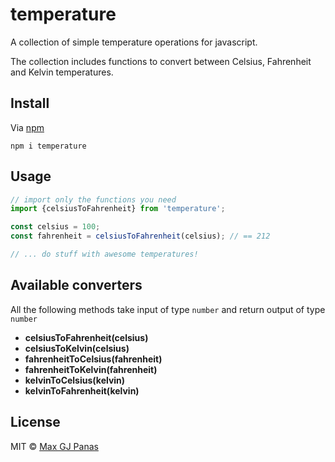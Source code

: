 # temperature

A collection of simple temperature operations for javascript.

The collection includes functions to convert between Celsius, Fahrenheit and Kelvin temperatures.

## Install

Via [npm](https://www.npmjs.com/package/temperature)

```
npm i temperature
```

## Usage

```javascript
// import only the functions you need
import {celsiusToFahrenheit} from 'temperature';

const celsius = 100;
const fahrenheit = celsiusToFahrenheit(celsius); // == 212 

// ... do stuff with awesome temperatures!
```

## Available converters

All the following methods take input of type `number` and
return output of type `number`

- **celsiusToFahrenheit(celsius)**
- **celsiusToKelvin(celsius)**
- **fahrenheitToCelsius(fahrenheit)**
- **fahrenheitToKelvin(fahrenheit)**
- **kelvinToCelsius(kelvin)**
- **kelvinToFahrenheit(kelvin)**

## License

MIT &copy; [Max GJ Panas](maxpanas.com)
